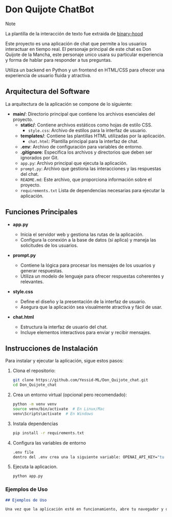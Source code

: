 # Don Quijote ChatBot


>[!NOTE]
> La plantilla de la interacción de texto fue extraida de [binary-hood](https://github.com/binary-hood/ChatBot-Starter)

Este proyecto es una aplicación de chat que permite a los usuarios interactuar en tiempo real. 
El personaje principal de este chat es Don Quijote de la Mancha, este personaje unico usara su particular experiencia y forma de hablar para responder a tus preguntas.

Utiliza un backend en Python y un frontend en HTML/CSS para ofrecer una experiencia de usuario fluida y atractiva.


## Arquitectura del Software

La arquitectura de la aplicación se compone de lo siguiente:

  - **main/**: Directorio principal que contiene los archivos esenciales del proyecto.
      - **static/**: Contiene archivos estáticos como hojas de estilo CSS.
         - `style.css`: Archivo de estilos para la interfaz de usuario.
      - **templates/**: Contiene las plantillas HTML utilizadas por la aplicación.
         - `chat.html`: Plantilla principal para la interfaz de chat.
      - **.env**: Archivo de configuración para variables de entorno.
      - **.gitignore**: Especifica los archivos y directorios que deben ser ignorados por Git.
      - `app.py`: Archivo principal que ejecuta la aplicación.
      - `prompt.py`: Archivo que gestiona las interacciones y las respuestas del chat.
      - `README.md`: Este archivo, que proporciona información sobre el proyecto.
      - `requirements.txt` Lista de dependencias necesarias para ejecutar la aplicación.
  


## Funciones Principales

- **app.py**
  - Inicia el servidor web y gestiona las rutas de la aplicación.
  - Configura la conexión a la base de datos (si aplica) y maneja las solicitudes de los usuarios.

- **prompt.py**
  - Contiene la lógica para procesar los mensajes de los usuarios y generar respuestas.
  - Utiliza un modelo de lenguaje para ofrecer respuestas coherentes y relevantes.

- **style.css**
  - Define el diseño y la presentación de la interfaz de usuario.
  - Asegura que la aplicación sea visualmente atractiva y fácil de usar.

- **chat.html**
  - Estructura la interfaz de usuario del chat.
  - Incluye elementos interactivos para enviar y recibir mensajes.


## Instrucciones de Instalación

Para instalar y ejecutar la aplicación, sigue estos pasos:

1. Clona el repositorio:
   ```bash
   git clone https://github.com/Yessid-ML/Don_Quijote_chat.git
   cd Don_Quijote_chat
2. Crea un entorno virtual (opcional pero recomendado):
    ```bash
    python -m venv venv
    source venv/bin/activate  # En Linux/Mac
    venv\Scripts\activate  # En Windows
3. Instala dependencias
    ```bash
    pip install -r requirements.txt
4. Configura las variables de entorno
    ```bash
    .env file
    dentro del .env crea una la siguiente variable: OPENAI_API_KEY="tu open ai api key"
5. Ejecuta la aplicacion.
    ```bash
    python app.py
### Ejemplos de Uso
```markdown
## Ejemplos de Uso

Una vez que la aplicación esté en funcionamiento, abre tu navegador y dirígete a `http://localhost:5000` para acceder a la interfaz de chat. Puedes empezar a enviar mensajes y recibir respuestas en tiempo real.
